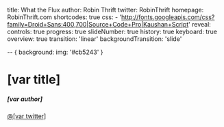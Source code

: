 title: What the Flux
author: Robin Thrift
twitter: RobinThrift
homepage: RobinThrift.com
shortcodes: true
css:
    - 'http://fonts.googleapis.com/css?family=Droid+Sans:400,700|Source+Code+Pro|Kaushan+Script'
reveal:
    controls: true
    progress: true
    slideNumber: true
    history: true
    keyboard: true
    overview: true
    transition: 'linear'
    backgroundTransition: 'slide'

-- {
    background: 
        img: '#cb5243'
}

# [var title]

<div class="author-info">
    <h5>[var author]</h5>
    <a href="http://twitter.com/[var twitter]">@[var twitter]</a>
</div>
